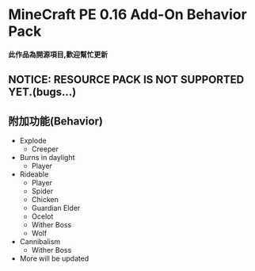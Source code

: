 MineCraft PE 0.16 Add-On Behavior Pack
===================

__此作品為開源項目,歡迎幫忙更新__

## NOTICE: RESOURCE PACK IS NOT SUPPORTED YET.(bugs...)


附加功能(Behavior)
-------------

* Explode
  - Creeper
* Burns in daylight
  - Player
* Rideable
  - Player
  - Spider
  - Chicken 
  - Guardian Elder  
  - Ocelot
  - Wither Boss
  - Wolf
* Cannibalism
  - Wither Boss
* More will be updated